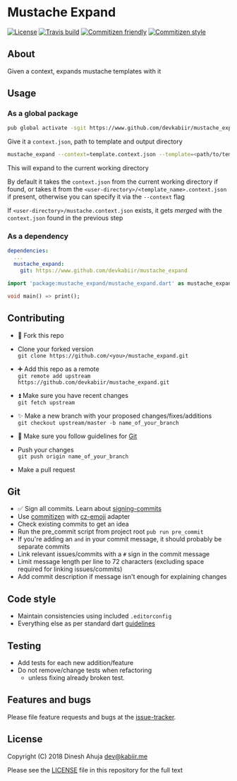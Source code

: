 # Mustache Expand

[![License](https://img.shields.io/github/license/devkabiir/mustache_expand.svg)][LICENSE]
[![Travis build](https://img.shields.io/travis/com/devkabiir/mustache_expand.svg)][repo]
[![Commitizen friendly](https://img.shields.io/badge/commitizen-friendly-brightgreen.svg)][commitizen]
[![Commitizen style](https://img.shields.io/badge/commitizen--style-emoji-brightgreen.svg)][cz-emoji]

## About

Given a context, expands mustache templates with it

## Usage

### As a global package

```sh
pub global activate -sgit https://www.github.com/devkabiir/mustache_expand
```

Give it a `context.json`, path to template and output directory

```sh
mustache_expand --context=template.context.json --template=<path/to/template> .
```

This will expand to the current working directory

By default it takes the `context.json` from the current working directory if found,
or takes it from the `<user-directory>/<template_name>.context.json` if present, otherwise
you can specify it via the `--context` flag

If `<user-directory>/mustache.context.json` exists, it gets _merged_ with the `context.json` found in
the previous step

### As a dependency

```yaml
dependencies:
  ...
  mustache_expand:
    git: https://www.github.com/devkabiir/mustache_expand
```

```dart
import 'package:mustache_expand/mustache_expand.dart' as mustache_expand;

void main() => print();

```

## Contributing

- :fork_and_knife: Fork this repo
- Clone your forked version  
  `git clone https://github.com/<you>/mustache_expand.git`

- :heavy_plus_sign: Add this repo as a remote  
  `git remote add upstream https://github.com/devkabiir/mustache_expand.git`

- :arrow_double_up: Make sure you have recent changes  
  `git fetch upstream`

- :sparkles: Make a new branch with your proposed changes/fixes/additions  
  `git checkout upstream/master -b name_of_your_branch`

- :bookmark_tabs: Make sure you follow guidelines for [Git](#git)
- Push your changes  
  `git push origin name_of_your_branch`

- Make a pull request

## Git

- :white_check_mark: Sign all commits. Learn about [signing-commits]
- Use [commitizen] with [cz-emoji] adapter
- Check existing commits to get an idea
- Run the pre_commit script from project root `pub run pre_commit`
- If you're adding an `and` in your commit message, it should probably be separate commits
- Link relevant issues/commits with a `#` sign in the commit message
- Limit message length per line to 72 characters (excluding space required for linking issues/commits)
- Add commit description if message isn't enough for explaining changes

## Code style

- Maintain consistencies using included `.editorconfig`
- Everything else as per standard dart [guidelines]

## Testing

- Add tests for each new addition/feature
- Do not remove/change tests when refactoring
  - unless fixing already broken test.

## Features and bugs

Please file feature requests and bugs at the [issue-tracker].

## License

Copyright (C) 2018 Dinesh Ahuja <dev@kabiir.me>

Please see the [LICENSE] file in this repository for the full text

[repo]: https://github.com/devkabiir/mustache_expand
[guidelines]: https://www.dartlang.org/guides/language/effective-dart/style
[commitizen]: http://commitizen.github.io/cz-cli/
[cz-emoji]: https://github.com/ngryman/cz-emoji
[signing-commits]: https://help.github.com/articles/signing-commits/
[issue-tracker]: https://www.github.com/devkabiir/mustache_expand/issues
[LICENSE]: https://github.com/devkabiir/mustache_expand/blob/master/LICENSE
